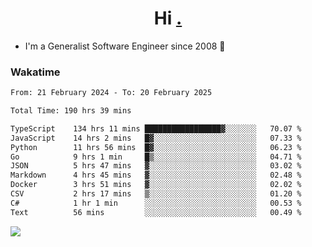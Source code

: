 <h1 align="center">Hi <a href="https://www.hackerrank.com/erasmosaraujo">.</a></h1>
 
- I'm a Generalist Software Engineer  since 2008 🚀
<!--  
<p align="left">
  <a href="https://github.com/erasmosoares/github-readme-stats">
    <img
      align="center"
      src="https://github-readme-stats.vercel.app/api/top-langs/?username=erasmosoares&theme=radical&layout=compact"
    />
  </a>
  <a href="https://github.com/erasmosoares/github-readme-stats">
    [![Harlok's WakaTime stats](https://github-readme-stats.vercel.app/api/wakatime?username=ffflabs)](https://github.com/anuraghazra/github-readme-stats)
  </a>
</p>

<!--
 ### Repo 
 
<p align="left">
 <a href="https://github.com/erasmosoares/github-readme-stats">
    <img
      align="center"
      height="165"
      src="https://github-readme-stats.vercel.app/api/pin?username=erasmosoares&repo=sample-node&title_color=fff&icon_color=f9f9f9&text_color=9f9f9f&bg_color=151515"
    />
  </a>
  <a href="https://github.com/erasmosoares/github-readme-stats">
    <img
      align="center"
      height="165"
      src="https://github-readme-stats.vercel.app/api/pin?username=erasmosoares&repo=sample-node&title_color=fff&icon_color=f9f9f9&text_color=9f9f9f&bg_color=151515"
    />
  </a>
</p>
-->

 ### Wakatime 

<!--START_SECTION:waka-->

```txt
From: 21 February 2024 - To: 20 February 2025

Total Time: 190 hrs 39 mins

TypeScript    134 hrs 11 mins █████████████████▓░░░░░░░   70.07 %
JavaScript    14 hrs 2 mins   █▓░░░░░░░░░░░░░░░░░░░░░░░   07.33 %
Python        11 hrs 56 mins  █▓░░░░░░░░░░░░░░░░░░░░░░░   06.23 %
Go            9 hrs 1 min     █▒░░░░░░░░░░░░░░░░░░░░░░░   04.71 %
JSON          5 hrs 47 mins   ▓░░░░░░░░░░░░░░░░░░░░░░░░   03.02 %
Markdown      4 hrs 45 mins   ▓░░░░░░░░░░░░░░░░░░░░░░░░   02.48 %
Docker        3 hrs 51 mins   ▓░░░░░░░░░░░░░░░░░░░░░░░░   02.02 %
CSV           2 hrs 17 mins   ▒░░░░░░░░░░░░░░░░░░░░░░░░   01.20 %
C#            1 hr 1 min      ░░░░░░░░░░░░░░░░░░░░░░░░░   00.53 %
Text          56 mins         ░░░░░░░░░░░░░░░░░░░░░░░░░   00.49 %
```

<!--END_SECTION:waka-->

![](https://komarev.com/ghpvc/?username=erasmosoares&color=brightgreen)
